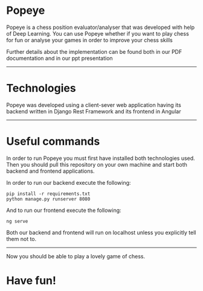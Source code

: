 # Popeye

Popeye is a chess position evaluator/analyser that was developed with help of Deep Learning.
You can use Popeye whether if you want to play chess for fun or analyse your games in order to improve your chess skills

Further details about the implementation can be found both in our PDF documentation and in our ppt presentation

---

# Technologies

Popeye was developed using a client-sever web application having its backend written in Django Rest Framework and its frontend in Angular

---

# Useful commands

In order to run Popeye you must first have installed both technologies used.
Then you should pull this repository on your own machine and start both backend and frontend applications.

In order to run our backend execute the following:
````
pip install -r requirements.txt
python manage.py runserver 8080
````
And to run our frontend execute the following:

````
ng serve
````
Both our backend and frontend will run on localhost unless you explicitly tell them not to.

---
Now you should be able to play a lovely game of chess.

# Have fun!




